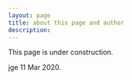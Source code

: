 ```yaml
---
layout: page
title: about this page and author 
description: 
---
```


This page is under construction. 

jge 11 Mar 2020.